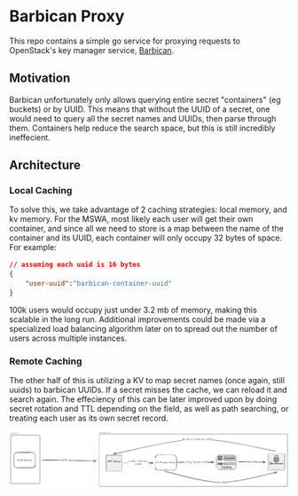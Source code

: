 # Barbican Proxy
This repo contains a simple go service for proxying requests to OpenStack's key manager service, [Barbican](https://docs.openstack.org/barbican/latest/).

## Motivation
Barbican unfortunately only allows querying entire secret "containers" (eg buckets) or by UUID. This means that without the UUID of a secret, one would need to query all the secret names and UUIDs, then parse through them. Containers help reduce the search space, but this is still incredibly ineffecient.

## Architecture
### Local Caching
To solve this, we take advantage of 2 caching strategies: local memory, and kv memory. For the MSWA, most likely each user will get their own container, and since all we need to store is a map between the name of the container and its UUID, each container will only occupy 32 bytes of space. For example:
```json
// assuming each uuid is 16 bytes
{
    "user-uuid":"barbican-container-uuid"
}
```
100k users would occupy just under 3.2 mb of memory, making this scalable in the long run. Additional improvements could be made via a specialized load balancing algorithm later on to spread out the number of users across multiple instances.

### Remote Caching
The other half of this is utilizing a KV to map secret names (once again, still uuids) to barbican UUIDs. If a secret misses the cache, we can reload it and search again. The effeciency of this can be later improved upon by doing secret rotation and TTL depending on the field, as well as path searching, or treating each user as its own secret record.

![Barbican Proxy Architecture Diagram](architecture.png)